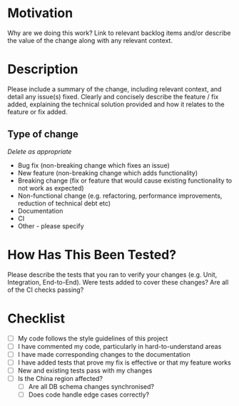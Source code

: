 # Motivation

Why are we doing this work? Link to relevant backlog items and/or describe the value of the change along with any relevant context.

# Description

Please include a summary of the change, including relevant context, and detail any issue(s) fixed. Clearly and concisely describe the feature / fix added, explaining the technical solution provided and how it relates to the feature or fix added.


## Type of change
*Delete as appropriate*

- Bug fix (non-breaking change which fixes an issue)
- New feature (non-breaking change which adds functionality)
- Breaking change (fix or feature that would cause existing functionality to not work as expected)
- Non-functional change (e.g. refactoring, performance improvements, reduction of technical debt etc)
- Documentation
- CI
- Other - please specify

# How Has This Been Tested?

Please describe the tests that you ran to verify your changes (e.g. Unit, Integration, End-to-End).
Were tests added to cover these changes?
Are all of the CI checks passing?

# Checklist

- [ ] My code follows the style guidelines of this project
- [ ] I have commented my code, particularly in hard-to-understand areas
- [ ] I have made corresponding changes to the documentation
- [ ] I have added tests that prove my fix is effective or that my feature works
- [ ] New and existing tests pass with my changes
- [ ] Is the China region affected?
  - [ ] Are all DB schema changes synchronised?
  - [ ] Does code handle edge cases correctly?
